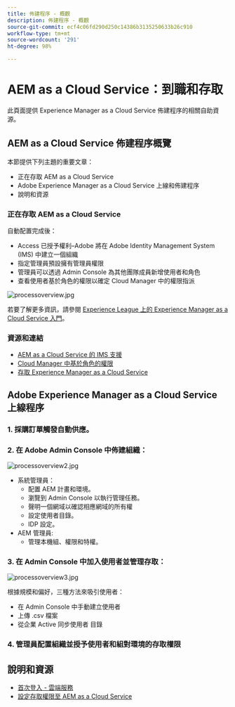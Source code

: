 ```yaml
---
title: 佈建程序 - 概觀
description: 佈建程序 - 概觀
source-git-commit: ecf4c06fd290d250c14386b3135250633b26c910
workflow-type: tm+mt
source-wordcount: '291'
ht-degree: 98%

---
```



# AEM as a Cloud Service：到職和存取

此頁面提供 Experience Manager as a Cloud Service 佈建程序的相關自助資源。

## AEM as a Cloud Service 佈建程序概覽

本節提供下列主題的重要文章：

* 正在存取 AEM as a Cloud Service
* Adobe Experience Manager as a Cloud Service 上線和佈建程序
* 說明和資源


### 正在存取 AEM as a Cloud Service

自動配置完成後：

* Access 已授予權利–Adobe 將在 Adobe Identity Management System (IMS) 中建立一個組織
* 指定管理員預設擁有管理員權限
* 管理員可以透過 Admin Console 為其他團隊成員新增使用者和角色
* 查看使用者基於角色的權限以確定 Cloud Manager 中的權限指派

![processoverview.jpg](assets/processOverview.jpg)


若要了解更多資訊，請參閱 [Experience League 上的 Experience Manager as a Cloud Service 入門](https://experienceleague.adobe.com/docs/experience-manager-cloud-service/onboarding/home.html)。

### 資源和連結

* [AEM as a Cloud Service 的 IMS 支援](https://experienceleague.adobe.com/docs/experience-manager-cloud-service/security/ims-support.html)
* [Cloud Manager 中基於角色的權限](https://experienceleague.adobe.com/docs/experience-manager-cloud-service/onboarding/what-is-required/role-based-permissions.html#what-is-required)
* [存取 Experience Manager as a Cloud Service ](https://experienceleague.adobe.com/docs/experience-manager-cloud-service/onboarding/getting-access/navigation.html#getting-access)


## Adobe Experience Manager as a Cloud Service 上線程序

### 1. 採購訂單觸發自動供應。

### 2. 在 Adobe Admin Console 中佈建組織：

![processoverview2.jpg](assets/processOverview2.jpg)

* 系統管理員：
   * 配置 AEM 計畫和環境。
   * 瀏覽到 Admin Console 以執行管理任務。
   * 聲明一個網域以確認相應網域的所有權
   * 設定使用者目錄。
   * IDP 設定。
* AEM 管理員:
   * 管理本機組、權限和特權。

### 3. 在 Admin Console 中加入使用者並管理存取：

![processoverview3.jpg](assets/processOverview3.jpg)

根據規模和偏好，三種方法來吸引使用者：
* 在 Admin Console 中手動建立使用者
* 上傳 .csv 檔案
* 從企業 Active 同步使用者
目錄

### 4. 管理員配置組織並授予使用者和組對環境的存取權限

## 說明和資源

* [首次登入 - 雲端服務](/help/journey-onboarding/sysadmin/learning-path-aem-users.md)
* [設定存取權限至 AEM as a Cloud Service](https://experienceleague.adobe.com/docs/experience-manager-learn/cloud-service/accessing/overview.html#accessing)
